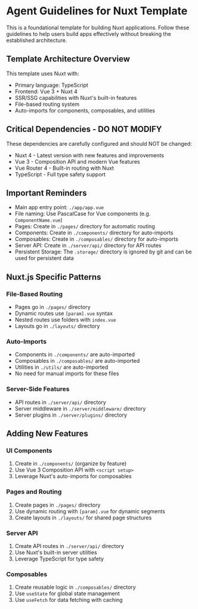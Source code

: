 # Agent Guidelines for Nuxt Template

This is a foundational template for building Nuxt applications. Follow these guidelines to help users build apps effectively without breaking the established architecture.

## Template Architecture Overview

This template uses Nuxt with:

- Primary language: TypeScript
- Frontend: Vue 3 + Nuxt 4
- SSR/SSG capabilities with Nuxt's built-in features
- File-based routing system
- Auto-imports for components, composables, and utilities

## Critical Dependencies - DO NOT MODIFY

These dependencies are carefully configured and should NOT be changed:

- Nuxt 4 - Latest version with new features and improvements
- Vue 3 - Composition API and modern Vue features
- Vue Router 4 - Built-in routing with Nuxt
- TypeScript - Full type safety support

## Important Reminders

- Main app entry point: `./app/app.vue`
- File naming: Use PascalCase for Vue components (e.g. `ComponentName.vue`)
- Pages: Create in `./pages/` directory for automatic routing
- Components: Create in `./components/` directory for auto-imports
- Composables: Create in `./composables/` directory for auto-imports
- Server API: Create in `./server/api/` directory for API routes
- Persistent Storage: The `.storage/` directory is ignored by git and can be used for persistent data

## Nuxt.js Specific Patterns

### File-Based Routing

- Pages go in `./pages/` directory
- Dynamic routes use `[param].vue` syntax
- Nested routes use folders with `index.vue`
- Layouts go in `./layouts/` directory

### Auto-Imports

- Components in `./components/` are auto-imported
- Composables in `./composables/` are auto-imported
- Utilities in `./utils/` are auto-imported
- No need for manual imports for these files

### Server-Side Features

- API routes in `./server/api/` directory
- Server middleware in `./server/middleware/` directory
- Server plugins in `./server/plugins/` directory

## Adding New Features

### UI Components

1. Create in `./components/` (organize by feature)
2. Use Vue 3 Composition API with `<script setup>`
3. Leverage Nuxt's auto-imports for composables

### Pages and Routing

1. Create pages in `./pages/` directory
2. Use dynamic routing with `[param].vue` for dynamic segments
3. Create layouts in `./layouts/` for shared page structures

### Server API

1. Create API routes in `./server/api/` directory
2. Use Nuxt's built-in server utilities
3. Leverage TypeScript for type safety

### Composables

1. Create reusable logic in `./composables/` directory
2. Use `useState` for global state management
3. Use `useFetch` for data fetching with caching
